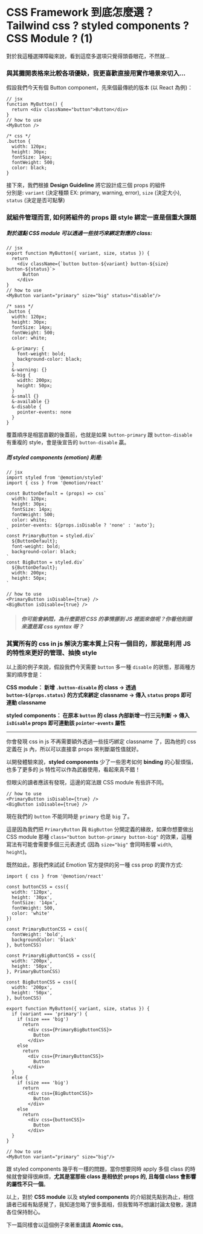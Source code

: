 # CSS Framework 到底怎麼選？Tailwind css ? styled components ? CSS Module ? (1)

對於我這種選擇障礙來說，看到這麼多選項只覺得頭昏眼花，不然就...

### 與其攤開表格來比較各項優缺，我更喜歡直接用實作場景來切入...

假設我們今天有個 Button component，先來個最傳統的版本 (以 React 為例)：<br>

```
// jsx
function MyButton() {
  return <div className="button">Button</div>
}
// how to use
<MyButton />
```

```
/* css */
.button {
  width: 120px;
  height: 30px;
  fontSize: 14px;
  fontWeight: 500;
  color: black;
}
```

接下來，我們根據 **Design Guideline** 將它設計成三個 props 的組件<br>
分別是: `variant` (決定種類 EX: primary, warning, error), `size` (決定大小), `status` (決定是否可點擊) <br>

### 就組件管理而言, 如何將組件的 props 跟 style 綁定一直是個重大課題

##### 對於這點 CSS module 可以透過一些技巧來綁定對應的 class:

```
// jsx
export function MyButton({ variant, size, status }) {
  return
    <div className={`button button-${variant} button-${size} button-${status}`>
      Button
    </div>
}
// how to use
<MyButton variant="primary" size="big" status="disable"/>
```

```
/* sass */
.button {
  width: 120px;
  height: 30px;
  fontSize: 14px;
  fontWeight: 500;
  color: white;

  &-primary: {
    font-weight: bold;
    background-color: black;
  }
  &-warning: {}
  &-big {
    width: 200px;
    height: 50px;
  }
  &-small {}
  &-available {}
  &-disable {
    pointer-events: none
  }
}
```

覆蓋順序是相當直觀的後蓋前，也就是如果 `button-primary` 跟 `button-disable` 有重複的 style，會是後宣告的 `button-disable` 贏。

##### 而 styled components (emotion) 則是:

```
// jsx
import styled from '@emotion/styled'
import { css } from '@emotion/react'

const ButtonDefault = (props) => css`
  width: 120px;
  height: 30px;
  fontSize: 14px;
  fontWeight: 500;
  color: white;
  pointer-events: ${props.isDisable ? 'none' : 'auto'};
`
const PrimaryButton = styled.div`
  ${ButtonDefault};
  font-weight: bold;
  background-color: black;
`
const BigButton = styled.div`
  ${ButtonDefault};
  width: 200px;
  height: 50px;
`

// how to use
<PrimaryButton isDisable={true} />
<BigButton isDisable={true} />
```

> ##### _你可能會納悶，為什麼要把 CSS 的事情挪到 JS 裡面來做呢？你看他到頭來還是寫 css syntax 呀？_

### 其實所有的 css in js 解決方案本質上只有一個目的，那就是利用 JS 的特性來更好的管理、抽換 style

以上面的例子來說，假設我們今天需要 `button` 多一種 `disable` 的狀態，那兩種方案的順序會是：<br>

**CSS module： 新增 `.button-disable` 的 class -> 透過 `button-${props.status}` 的方式來綁定 classname -> 傳入 `status` props 即可連動 classname**<br>

**styled components： 在原本 `button` 的 class 內部新增一行三元判斷 -> 傳入 `isDisable` props 即可連動該 `pointer-events` 屬性**

---

你會發現 css in js 不再需要額外透過一些技巧綁定 classname 了，因為他的 css 定義在 js 內，所以可以直接拿 props 來判斷屬性值就好。

以開發體驗來說，**styled components** 少了一些思考如何 **binding** 的心智煩惱，也多了更多的 js 特性可以作為武器使用，看起來真不錯！

但眼尖的讀者應該有發現，這邊的寫法跟 CSS module 有些許不同。

```
// how to use
<PrimaryButton isDisable={true} />
<BigButton isDisable={true} />
```

現在我們的 `button` 不能同時是 `primary` 也是 `big` 了。

這是因為我們把 `PrimaryButton` 與 `BigButton` 分開定義的緣故，如果你想要做出 CSS module 那種 `class="button button-primary button-big"` 的效果，這種寫法有可能會需要多個三元表達式 (因為 `size="big"` 會同時影響 `width`, `height`)。<br>

既然如此，那我們來試試 Emotion 官方提供的另一種 css prop 的實作方式:

```
import { css } from '@emotion/react'

const buttonCSS = css({
  width: '120px',
  height: '30px',
  fontSize: '14px',
  fontWeight: 500,
  color: 'white'
})

const PrimaryButtonCSS = css({
  fontWeight: 'bold',
  backgroundColor: 'black'
}, buttonCSS)

const PrimaryBigButtonCSS = css({
  width: '200px',
  height: '50px',
}, PrimaryButtonCSS)

const BigButtonCSS = css({
  width: '200px',
  height: '50px',
}, buttonCSS)

export function MyButton({ variant, size, status }) {
  if (variant === 'primary') {
    if (size === 'big')
      return
        <div css={PrimaryBigButtonCSS}>
          Button
        </div>
    else
      return
        <div css={PrimaryButtonCSS}>
          Button
        </div>
  }
  else {
    if (size === 'big')
      return
        <div css={BigButtonCSS}>
          Button
        </div>
    else
      return
        <div css={buttonCSS}>
          Button
        </div>
  }
}

// how to use
<MyButton variant="primary" size="big"/>
```

跟 styled components 幾乎有一樣的問題，當你想要同時 apply 多個 class 的時候就會變得很麻煩，**尤其是當那些 class 是相依於 props 的, 且每個 class 會影響的屬性不只一個**。

以上，對於 **CSS module** 以及 **styled components** 的介紹就先點到為止，相信讀者已經有點感覺了，我知道忽略了很多面相，但我暫時不想讓討論太發散，還請各位保持耐心。

下一篇同樣會以這個例子來著重講講 **Atomic css**。
